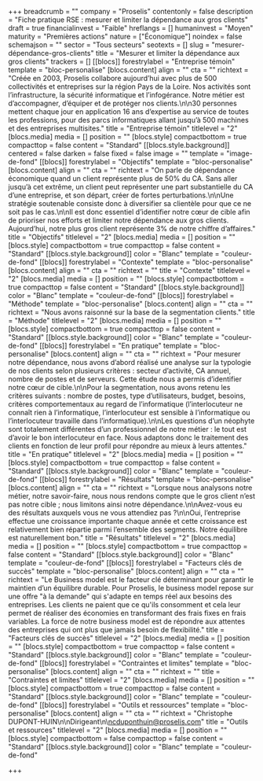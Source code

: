 +++
breadcrumb = ""
company = "Proselis"
contentonly = false
description = "Fiche pratique RSE : mesurer et limiter la dépendance aux gros clients"
draft = true
financialinvest = "Faible"
hreflangs = []
humaninvest = "Moyen"
maturity = "Premières actions"
nature = ["Économique"]
noindex = false
schemajson = ""
sector = "Tous secteurs"
seotexts = []
slug = "mesurer-dépendance-gros-clients"
title = "Mesurer et limiter la dépendance aux gros clients"
trackers = []
[[blocs]]
forestrylabel = "Entreprise témoin"
template = "bloc-personalise"
[blocs.content]
align = ""
cta = ""
richtext = "Créée en 2003, Proselis collabore aujourd’hui avec plus de 500 collectivités et entreprises sur la région Pays de la Loire. Nos activités sont l’infrastructure, la sécurité informatique et l’infogérance. Notre métier est d’accompagner, d’équiper et de protéger nos clients.\n\n30 personnes mettent chaque jour en application 16 ans d’expertise au service de toutes les professions, pour des parcs informatiques allant jusqu’à 500 machines et des entreprises multisites."
title = "Entreprise témoin"
titlelevel = "2"
[blocs.media]
media = []
position = ""
[blocs.style]
compactbottom = true
compacttop = false
content = "Standard"
[[blocs.style.background]]
centered = false
darken = false
fixed = false
image = ""
template = "image-de-fond"
[[blocs]]
forestrylabel = "Objectifs"
template = "bloc-personalise"
[blocs.content]
align = ""
cta = ""
richtext = "On parle de dépendance économique quand un client représente plus de 50% du CA. Sans aller jusqu’à cet extrême, un client peut représenter une part substantielle du CA d’une entreprise, et son départ, créer de fortes perturbations.\n\nUne stratégie soutenable consiste donc à diversifier sa clientèle pour que ce ne soit pas le cas.\n\nIl est donc essentiel d’identifier notre cœur de cible afin de prioriser nos efforts et limiter notre dépendance aux gros clients. Aujourd’hui, notre plus gros client représente 3% de notre chiffre d’affaires."
title = "Objectifs"
titlelevel = "2"
[blocs.media]
media = []
position = ""
[blocs.style]
compactbottom = true
compacttop = false
content = "Standard"
[[blocs.style.background]]
color = "Blanc"
template = "couleur-de-fond"
[[blocs]]
forestrylabel = "Contexte"
template = "bloc-personalise"
[blocs.content]
align = ""
cta = ""
richtext = ""
title = "Contexte"
titlelevel = "2"
[blocs.media]
media = []
position = ""
[blocs.style]
compactbottom = true
compacttop = false
content = "Standard"
[[blocs.style.background]]
color = "Blanc"
template = "couleur-de-fond"
[[blocs]]
forestrylabel = "Méthode"
template = "bloc-personalise"
[blocs.content]
align = ""
cta = ""
richtext = "Nous avons raisonné sur la base de la segmentation clients."
title = "Méthode"
titlelevel = "2"
[blocs.media]
media = []
position = ""
[blocs.style]
compactbottom = true
compacttop = false
content = "Standard"
[[blocs.style.background]]
color = "Blanc"
template = "couleur-de-fond"
[[blocs]]
forestrylabel = "En pratique"
template = "bloc-personalise"
[blocs.content]
align = ""
cta = ""
richtext = "Pour mesurer notre dépendance, nous avons d’abord réalisé une analyse sur la typologie de nos clients selon plusieurs critères : secteur d’activité, CA annuel, nombre de postes et de serveurs. Cette étude nous a permis d’identifier notre cœur de cible.\n\nPour la segmentation, nous avons retenu les critères suivants : nombre de postes, type d’utilisateurs, budget, besoins, critères comportementaux au regard de l’informatique (l’interlocuteur ne connaît rien à l’informatique, l’interlocuteur est sensible à l’informatique ou l’interlocuteur travaille dans l’informatique).\n\nLes questions d’un néophyte sont totalement différentes d’un professionnel de notre métier : le tout est d’avoir le bon interlocuteur en face. Nous adaptons donc le traitement des clients en fonction de leur profil pour répondre au mieux à leurs attentes."
title = "En pratique"
titlelevel = "2"
[blocs.media]
media = []
position = ""
[blocs.style]
compactbottom = true
compacttop = false
content = "Standard"
[[blocs.style.background]]
color = "Blanc"
template = "couleur-de-fond"
[[blocs]]
forestrylabel = "Résultats"
template = "bloc-personalise"
[blocs.content]
align = ""
cta = ""
richtext = "Lorsque nous analysons notre métier, notre savoir-faire, nous nous rendons compte que le gros client n’est pas notre cible ; nous limitons ainsi notre dépendance.\n\nAvez-vous eu des résultats auxquels vous ne vous attendiez pas ?\n\nOui, l’entreprise effectue une croissance importante chaque année et cette croissance est relativement bien répartie parmi l’ensemble des segments. Notre équilibre est naturellement bon."
title = "Résultats"
titlelevel = "2"
[blocs.media]
media = []
position = ""
[blocs.style]
compactbottom = true
compacttop = false
content = "Standard"
[[blocs.style.background]]
color = "Blanc"
template = "couleur-de-fond"
[[blocs]]
forestrylabel = "Facteurs clés de succès"
template = "bloc-personalise"
[blocs.content]
align = ""
cta = ""
richtext = "Le Business model est le facteur clé déterminant pour garantir le maintien d’un équilibre durable. Pour Proselis, le business model repose sur une offre \"à la demande\" qui s'adapte en temps réel aux besoins des entreprises. Les clients ne paient que ce qu'ils consomment et cela leur permet de réaliser des économies en transformant des frais fixes en frais variables. La force de notre business model est de répondre aux attentes des entreprises qui ont plus que jamais besoin de flexibilité."
title = "Facteurs clés de succès"
titlelevel = "2"
[blocs.media]
media = []
position = ""
[blocs.style]
compactbottom = true
compacttop = false
content = "Standard"
[[blocs.style.background]]
color = "Blanc"
template = "couleur-de-fond"
[[blocs]]
forestrylabel = "Contraintes et limites"
template = "bloc-personalise"
[blocs.content]
align = ""
cta = ""
richtext = ""
title = "Contraintes et limites"
titlelevel = "2"
[blocs.media]
media = []
position = ""
[blocs.style]
compactbottom = true
compacttop = false
content = "Standard"
[[blocs.style.background]]
color = "Blanc"
template = "couleur-de-fond"
[[blocs]]
forestrylabel = "Outils et ressources"
template = "bloc-personalise"
[blocs.content]
align = ""
cta = ""
richtext = "Christophe DUPONT-HUIN\n\nDirigeant\n\ncduponthuin@proselis.com"
title = "Outils et ressources"
titlelevel = "2"
[blocs.media]
media = []
position = ""
[blocs.style]
compactbottom = false
compacttop = false
content = "Standard"
[[blocs.style.background]]
color = "Blanc"
template = "couleur-de-fond"

+++

